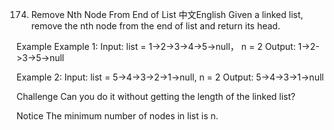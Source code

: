 174. Remove Nth Node From End of List
中文English
Given a linked list, remove the nth node from the end of list and return its head.

Example
Example 1:
	Input: list = 1->2->3->4->5->null， n = 2
	Output: 1->2->3->5->null


Example 2:
	Input:  list = 5->4->3->2->1->null, n = 2
	Output: 5->4->3->1->null

Challenge
Can you do it without getting the length of the linked list?

Notice
The minimum number of nodes in list is n.

